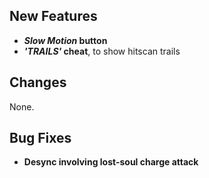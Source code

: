 ## New Features

- **_Slow Motion_ button**
- **_'TRAILS'_ cheat**, to show hitscan trails

## Changes

None.

## Bug Fixes

- **Desync involving lost-soul charge attack**

